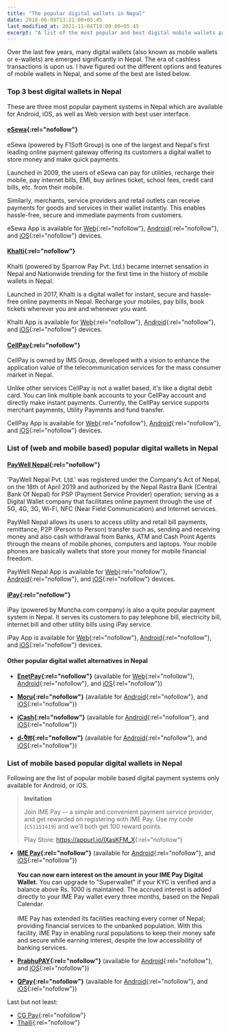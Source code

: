 ```yaml
---
title: "The popular digital wallets in Nepal"
date: 2018-06-09T13:21:00+05:45
last_modified_at: 2021-11-04T19:00:00+05:45
excerpt: "A list of the most popular and best digital mobile wallets payment systems in Nepal."
---
```


Over the last few years, many digital wallets (also known as mobile wallets or e-wallets) are emerged significantly in Nepal. The era of cashless transactions is upon us. I have figured out the different options and features of mobile wallets in Nepal, and some of the best are listed below.

### Top 3 best digital wallets in Nepal

These are three most popular payment systems in Nepal which are available for Android, iOS, as well as Web version with best user interface.

#### [eSewa](https://esewa.com.np/){:rel="nofollow"}

eSewa (powered by F1Soft Group) is one of the largest and Nepal's first leading online payment gateway offering its customers a digital wallet to store money and make quick payments.

Launched in 2009, the users of eSewa can pay for utilities, recharge their mobile, pay internet bills, EMI, buy airlines ticket, school fees, credit card bills, etc. from their mobile.

Similarly, merchants, service providers and retail outlets can receive payments for goods and services in their wallet instantly. This enables hassle-free, secure and immediate payments from customers.

eSewa App is available for [Web](https://esewa.com.np/){:rel="nofollow"}, [Android](https://play.google.com/store/apps/details?id=com.f1soft.esewa){:rel="nofollow"}, and [iOS](https://itunes.apple.com/us/app/esewa/id614370939?ls=1&mt=8){:rel="nofollow"} devices.

#### [Khalti](https://khalti.com/){:rel="nofollow"}

Khalti (powered by Sparrow Pay Pvt. Ltd.) became internet sensation in Nepal and Nationwide trending for the first time in the history of mobile wallets in Nepal.

Launched in 2017, Khalti is a digital wallet for instant, secure and hassle-free online payments in Nepal. Recharge your mobiles, pay bills, book tickets wherever you are and whenever you want.

Khalti App is available for [Web](https://khalti.com/){:rel="nofollow"}, [Android](https://play.google.com/store/apps/details?id=com.khalti){:rel="nofollow"}, and [iOS](https://itunes.apple.com/us/app/khalti/id1263400741?ls=1&mt=8){:rel="nofollow"} devices.

#### [CellPay](https://cellpay.com.np/){:rel="nofollow"}

CellPay is owned by IMS Group, developed with a vision to enhance the application value of the telecommunication services for the mass consumer market in Nepal.

Unlike other services CellPay is not a wallet based, it's like a digital debit card. You can link multiple bank accounts to your CellPay account and directly make instant payments. Currently, the CellPay service supports merchant payments, Utility Payments and fund transfer.

CellPay App is available for [Web](https://app.cellpay.com.np/){:rel="nofollow"}, [Android](https://play.google.com/store/apps/details?id=com.cellpay){:rel="nofollow"}, and [iOS](https://itunes.apple.com/us/app/cellpay/id1441280711?mt=8){:rel="nofollow"} devices.

### List of (web and mobile based) popular digital wallets in Nepal

#### [PayWell Nepal](https://www.paywellnepal.com.np/){:rel="nofollow"}

'PayWell Nepal Pvt. Ltd.' was registered under the Company's Act of Nepal, on the 18th of April 2019 and authorized by the Nepal Rastra Bank (Central Bank Of Nepal) for PSP (Payment Service Provider) operation; serving as a Digital Wallet company that facilitates online payment through the use of 5G, 4G, 3G, Wi-Fi, NFC (Near Field Communication) and Internet services.

PayWell Nepal allows its users to access utility and retail bill payments, remittance, P2P (Person to Person) transfer such as, sending and receiving money and also cash withdrawal from Banks, ATM and Cash Point Agents through the means of mobile phones, computers and laptops. Your mobile phones are basically wallets that store your money for mobile financial freedom.

PayWell Nepal App is available for [Web](https://www.paywellnepal.com.np/client/default.asp){:rel="nofollow"}, [Android](https://play.google.com/store/apps/details?id=com.paywell.nepal&hl=en_US){:rel="nofollow"}, and [iOS](https://apps.apple.com/us/app/paywell-nepal/id1463318612){:rel="nofollow"} devices.

#### [iPay](https://ipay.com.np/){:rel="nofollow"}

iPay (powered by Muncha.com company) is also a quite popular payment system in Nepal. It serves its customers to pay telephone bill, electricity bill, internet bill and other utility bills using iPay service.

iPay App is available for [Web](https://ipay.com.np/){:rel="nofollow"}, [Android](https://play.google.com/store/apps/details?id=np.com.focusone.ipay){:rel="nofollow"}, and [iOS](https://itunes.apple.com/us/app/ipay-nepal/id1091094163?ls=1&mt=8){:rel="nofollow"} devices.

#### Other popular digital wallet alternatives in Nepal

- **[EnetPay](https://www.enetpayment.com/){:rel="nofollow"}** (available for [Web](https://www.enetpayment.com/){:rel="nofollow"}, [Android](https://play.google.com/store/apps/details?id=np.com.onlinepayment){:rel="nofollow"}, and [iOS](https://itunes.apple.com/US/app/id1374131281?mt=8){:rel="nofollow"})

- **[Moru](https://moru.com.np/){:rel="nofollow"}** (available for [Android](https://bit.ly/2SMSQB2){:rel="nofollow"}, and [iOS](https://apple.co/3lHSacu){:rel="nofollow"})

- **[iCash](https://icash.com.np/){:rel="nofollow"}** (available for [Android](https://play.google.com/store/apps/details?id=com.silkinv.icash&hl=en&gl=US){:rel="nofollow"}, and [iOS](https://apps.apple.com/us/app/icash-mobile-payment/id1543688814){:rel="nofollow"})

- **[d-पैसा](https://www.dpaisa.com/){:rel="nofollow"}** (available for [Android](https://play.google.com/store/apps/details?id=com.dpaisa){:rel="nofollow"}, and [iOS](https://apps.apple.com/us/app/dpaisa-digital-payment-nepal/id1555859739){:rel="nofollow"})

### List of mobile based popular digital wallets in Nepal

Following are the list of popular mobile based digital payment systems only available for Android, or iOS.

> **Invitation**
>
> Join IME Pay -- a simple and convenient payment service provider, and get rewarded on registering with IME Pay. Use my code (`CS1151419`) and we'll both get 100 reward points.
>
> Play Store: <https://appurl.io/lXasKFM_X>{:rel="nofollow"}

- **[IME Pay](http://www.imepay.com.np/){:rel="nofollow"}** (available for [Android](https://play.google.com/store/apps/details?id=com.swifttechnology.imepay){:rel="nofollow"}, and [iOS](https://itunes.apple.com/np/app/ime-pay/id1241888344?mt=8){:rel="nofollow"}) <br />
  <br />
  **You can now earn interest on the amount in your IME Pay Digital Wallet.** You can upgrade to "Superwallet" if your KYC is verified and a balance above Rs. 1000 is maintained. The accrued interest is added directly to your IME Pay wallet every three months, based on the Nepali Calendar. <br />
  <br />
  IME Pay has extended its facilities reaching every corner of Nepal; providing financial services to the unbanked population. With this facility, IME Pay in enabling rural populations to keep their money safe and secure while earning interest, despite the low accessibility of banking services.

- **[PrabhuPAY](https://prabhupay.com/){:rel="nofollow"}** (available for [Android](https://play.google.com/store/apps/details?id=com.prabhutech.prabhupay&hl=en){:rel="nofollow"}, and [iOS](https://itunes.apple.com/np/app/prabhupay-mobile-wallet/id1451300760?mt=8){:rel="nofollow"})

- **[QPay](http://www.qpay.com.np/){:rel="nofollow"}** (available for [Android](https://play.google.com/store/apps/details?id=net.qpaysolutions.QPay){:rel="nofollow"}, and [iOS](https://itunes.apple.com/us/app/qpay-nepal/id1127765416?mt=8){:rel="nofollow"})

Last but not least:

- [CG Pay](https://cgpay.com.np/){:rel="nofollow"}
- [Thaili](https://www.thaili.com.np/){:rel="nofollow"}
